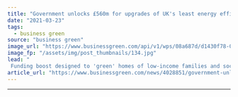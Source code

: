 ```yaml
---
title: "Government unlocks £560m for upgrades of UK's least energy efficient homes"
date: "2021-03-23"
tags: 
  - business green
source: "business green"
image_url: "https://www.businessgreen.com/api/v1/wps/08a687d/d1430f78-03f8-48e4-9ced-852785afe10c/4/Grenfell-Road-W11-geograph-org-uk-419407-185x114.jpg"
image_fp: "/assets/img/post_thumbnails/134.jpg"
lead: "
 Funding boost designed to 'green' homes of low-income families and social housing tenants, but RIBA warns new support is 'simply not enough' ..."
article_url: "https://www.businessgreen.com/news/4028851/government-unlocks-gbp560m-upgrades-uk-energy-efficient-homes"
---
```


---
